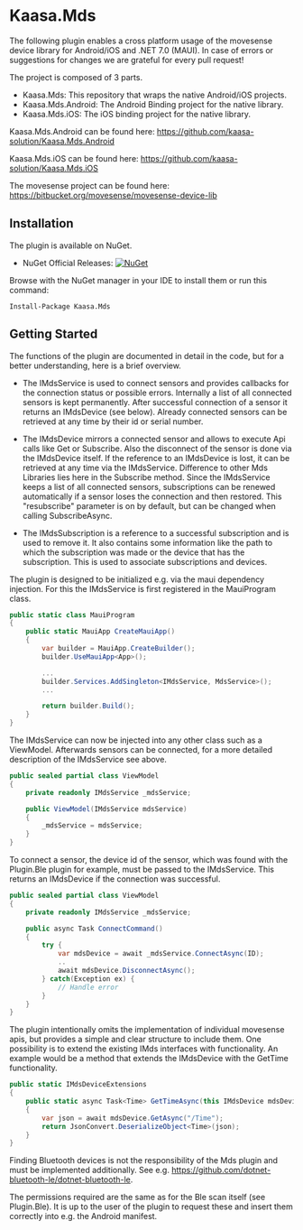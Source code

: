 # Kaasa.Mds

The following plugin enables a cross platform usage of the movesense device library for Android/iOS and .NET 7.0 (MAUI).
In case of errors or suggestions for changes we are grateful for every pull request!

The project is composed of 3 parts.

- Kaasa.Mds: This repository that wraps the native Android/iOS projects.
- Kaasa.Mds.Android: The Android Binding project for the native library.
- Kaasa.Mds.iOS: The iOS binding project for the native library.

Kaasa.Mds.Android can be found here: https://github.com/kaasa-solution/Kaasa.Mds.Android

Kaasa.Mds.iOS can be found here: https://github.com/kaasa-solution/Kaasa.Mds.iOS

The movesense project can be found here: https://bitbucket.org/movesense/movesense-device-lib

## Installation

The plugin is available on NuGet.

* NuGet Official Releases: [![NuGet](https://img.shields.io/nuget/v/Kaasa.Mds?label=NuGet)](https://www.nuget.org/packages/Kaasa.Mds)

Browse with the NuGet manager in your IDE to install them or run this command:

`Install-Package Kaasa.Mds`

## Getting Started

The functions of the plugin are documented in detail in the code, but for a better understanding, here is a brief overview.

- The IMdsService is used to connect sensors and provides callbacks for the connection status or possible errors. Internally a list of all connected sensors is kept permanently. After successful connection of a sensor it returns an IMdsDevice (see below). Already connected sensors can be retrieved at any time by their id or serial number.

- The IMdsDevice mirrors a connected sensor and allows to execute Api calls like Get or Subscribe. Also the disconnect of the sensor is done via the IMdsDevice itself. If the reference to an IMdsDevice is lost, it can be retrieved at any time via the IMdsService. Difference to other Mds Libraries lies here in the Subscribe method. Since the IMdsService keeps a list of all connected sensors, subscriptions can be renewed automatically if a sensor loses the connection and then restored. This "resubscribe" parameter is on by default, but can be changed when calling SubscribeAsync.

- The IMdsSubscription is a reference to a successful subscription and is used to remove it. It also contains some information like the path to which the subscription was made or the device that has the subscription. This is used to associate subscriptions and devices.

The plugin is designed to be initialized e.g. via the maui dependency injection. For this the IMdsService is first registered in the MauiProgram class.

```csharp
public static class MauiProgram
{
    public static MauiApp CreateMauiApp()
    {
        var builder = MauiApp.CreateBuilder();
        builder.UseMauiApp<App>();

        ...
        builder.Services.AddSingleton<IMdsService, MdsService>();
        ...

        return builder.Build();
    }
}
```

The IMdsService can now be injected into any other class such as a ViewModel. Afterwards sensors can be connected, for a more detailed description of the IMdsService see above.

```csharp
public sealed partial class ViewModel
{
    private readonly IMdsService _mdsService;

    public ViewModel(IMdsService mdsService)
    {
        _mdsService = mdsService;
    }
}
```

To connect a sensor, the device id of the sensor, which was found with the Plugin.Ble plugin for example, must be passed to the IMdsService.
This returns an IMdsDevice if the connection was successful.

```csharp
public sealed partial class ViewModel
{
    private readonly IMdsService _mdsService;

    public async Task ConnectCommand()
    {
        try {
            var mdsDevice = await _mdsService.ConnectAsync(ID);
            ..
            await mdsDevice.DisconnectAsync();
        } catch(Exception ex) {
            // Handle error
        }
    }
}
```

The plugin intentionally omits the implementation of individual movesense apis, but provides a simple and clear structure to include them. One possibility is to extend the existing IMds interfaces with functionality. An example would be a method that extends the IMdsDevice with the GetTime functionality.

```csharp
public static IMdsDeviceExtensions
{
    public static async Task<Time> GetTimeAsync(this IMdsDevice mdsDevice)
    {
        var json = await mdsDevice.GetAsync("/Time");
        return JsonConvert.DeserializeObject<Time>(json);
    }
}
```

Finding Bluetooth devices is not the responsibility of the Mds plugin and must be implemented additionally.
See e.g. https://github.com/dotnet-bluetooth-le/dotnet-bluetooth-le.

The permissions required are the same as for the Ble scan itself (see Plugin.Ble). It is up to the user of the plugin to request these and insert them correctly into e.g. the Android manifest.

